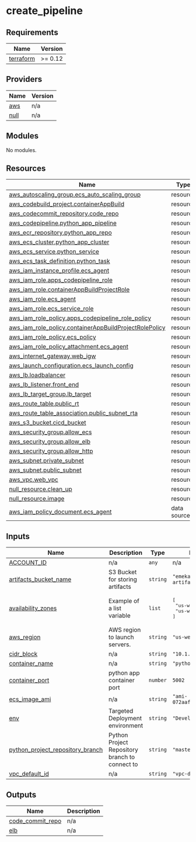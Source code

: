 # create_pipeline

<!-- BEGINNING OF PRE-COMMIT-TERRAFORM DOCS HOOK -->
## Requirements

| Name | Version |
|------|---------|
| <a name="requirement_terraform"></a> [terraform](#requirement\_terraform) | >= 0.12 |

## Providers

| Name | Version |
|------|---------|
| <a name="provider_aws"></a> [aws](#provider\_aws) | n/a |
| <a name="provider_null"></a> [null](#provider\_null) | n/a |

## Modules

No modules.

## Resources

| Name | Type |
|------|------|
| [aws_autoscaling_group.ecs_auto_scaling_group](https://registry.terraform.io/providers/hashicorp/aws/latest/docs/resources/autoscaling_group) | resource |
| [aws_codebuild_project.containerAppBuild](https://registry.terraform.io/providers/hashicorp/aws/latest/docs/resources/codebuild_project) | resource |
| [aws_codecommit_repository.code_repo](https://registry.terraform.io/providers/hashicorp/aws/latest/docs/resources/codecommit_repository) | resource |
| [aws_codepipeline.python_app_pipeline](https://registry.terraform.io/providers/hashicorp/aws/latest/docs/resources/codepipeline) | resource |
| [aws_ecr_repository.python_app_repo](https://registry.terraform.io/providers/hashicorp/aws/latest/docs/resources/ecr_repository) | resource |
| [aws_ecs_cluster.python_app_cluster](https://registry.terraform.io/providers/hashicorp/aws/latest/docs/resources/ecs_cluster) | resource |
| [aws_ecs_service.python_service](https://registry.terraform.io/providers/hashicorp/aws/latest/docs/resources/ecs_service) | resource |
| [aws_ecs_task_definition.python_task](https://registry.terraform.io/providers/hashicorp/aws/latest/docs/resources/ecs_task_definition) | resource |
| [aws_iam_instance_profile.ecs_agent](https://registry.terraform.io/providers/hashicorp/aws/latest/docs/resources/iam_instance_profile) | resource |
| [aws_iam_role.apps_codepipeline_role](https://registry.terraform.io/providers/hashicorp/aws/latest/docs/resources/iam_role) | resource |
| [aws_iam_role.containerAppBuildProjectRole](https://registry.terraform.io/providers/hashicorp/aws/latest/docs/resources/iam_role) | resource |
| [aws_iam_role.ecs_agent](https://registry.terraform.io/providers/hashicorp/aws/latest/docs/resources/iam_role) | resource |
| [aws_iam_role.ecs_service_role](https://registry.terraform.io/providers/hashicorp/aws/latest/docs/resources/iam_role) | resource |
| [aws_iam_role_policy.apps_codepipeline_role_policy](https://registry.terraform.io/providers/hashicorp/aws/latest/docs/resources/iam_role_policy) | resource |
| [aws_iam_role_policy.containerAppBuildProjectRolePolicy](https://registry.terraform.io/providers/hashicorp/aws/latest/docs/resources/iam_role_policy) | resource |
| [aws_iam_role_policy.ecs_policy](https://registry.terraform.io/providers/hashicorp/aws/latest/docs/resources/iam_role_policy) | resource |
| [aws_iam_role_policy_attachment.ecs_agent](https://registry.terraform.io/providers/hashicorp/aws/latest/docs/resources/iam_role_policy_attachment) | resource |
| [aws_internet_gateway.web_igw](https://registry.terraform.io/providers/hashicorp/aws/latest/docs/resources/internet_gateway) | resource |
| [aws_launch_configuration.ecs_launch_config](https://registry.terraform.io/providers/hashicorp/aws/latest/docs/resources/launch_configuration) | resource |
| [aws_lb.loadbalancer](https://registry.terraform.io/providers/hashicorp/aws/latest/docs/resources/lb) | resource |
| [aws_lb_listener.front_end](https://registry.terraform.io/providers/hashicorp/aws/latest/docs/resources/lb_listener) | resource |
| [aws_lb_target_group.lb_target](https://registry.terraform.io/providers/hashicorp/aws/latest/docs/resources/lb_target_group) | resource |
| [aws_route_table.public_rt](https://registry.terraform.io/providers/hashicorp/aws/latest/docs/resources/route_table) | resource |
| [aws_route_table_association.public_subnet_rta](https://registry.terraform.io/providers/hashicorp/aws/latest/docs/resources/route_table_association) | resource |
| [aws_s3_bucket.cicd_bucket](https://registry.terraform.io/providers/hashicorp/aws/latest/docs/resources/s3_bucket) | resource |
| [aws_security_group.allow_ecs](https://registry.terraform.io/providers/hashicorp/aws/latest/docs/resources/security_group) | resource |
| [aws_security_group.allow_elb](https://registry.terraform.io/providers/hashicorp/aws/latest/docs/resources/security_group) | resource |
| [aws_security_group.allow_http](https://registry.terraform.io/providers/hashicorp/aws/latest/docs/resources/security_group) | resource |
| [aws_subnet.private_subnet](https://registry.terraform.io/providers/hashicorp/aws/latest/docs/resources/subnet) | resource |
| [aws_subnet.public_subnet](https://registry.terraform.io/providers/hashicorp/aws/latest/docs/resources/subnet) | resource |
| [aws_vpc.web_vpc](https://registry.terraform.io/providers/hashicorp/aws/latest/docs/resources/vpc) | resource |
| [null_resource.clean_up](https://registry.terraform.io/providers/hashicorp/null/latest/docs/resources/resource) | resource |
| [null_resource.image](https://registry.terraform.io/providers/hashicorp/null/latest/docs/resources/resource) | resource |
| [aws_iam_policy_document.ecs_agent](https://registry.terraform.io/providers/hashicorp/aws/latest/docs/data-sources/iam_policy_document) | data source |

## Inputs

| Name | Description | Type | Default | Required |
|------|-------------|------|---------|:--------:|
| <a name="input_ACCOUNT_ID"></a> [ACCOUNT\_ID](#input\_ACCOUNT\_ID) | n/a | `any` | n/a | yes |
| <a name="input_artifacts_bucket_name"></a> [artifacts\_bucket\_name](#input\_artifacts\_bucket\_name) | S3 Bucket for storing artifacts | `string` | `"emeka18-cicd-artifacts-bucket"` | no |
| <a name="input_availability_zones"></a> [availability\_zones](#input\_availability\_zones) | Example of a list variable | `list` | <pre>[<br>  "us-west-2a",<br>  "us-west-2b"<br>]</pre> | no |
| <a name="input_aws_region"></a> [aws\_region](#input\_aws\_region) | AWS region to launch servers. | `string` | `"us-west-2"` | no |
| <a name="input_cidr_block"></a> [cidr\_block](#input\_cidr\_block) | n/a | `string` | `"10.1.0.0/16"` | no |
| <a name="input_container_name"></a> [container\_name](#input\_container\_name) | n/a | `string` | `"python-app"` | no |
| <a name="input_container_port"></a> [container\_port](#input\_container\_port) | python app container port | `number` | `5002` | no |
| <a name="input_ecs_image_ami"></a> [ecs\_image\_ami](#input\_ecs\_image\_ami) | n/a | `string` | `"ami-072aaf1b030a33b6e"` | no |
| <a name="input_env"></a> [env](#input\_env) | Targeted Deployment environment | `string` | `"Development"` | no |
| <a name="input_python_project_repository_branch"></a> [python\_project\_repository\_branch](#input\_python\_project\_repository\_branch) | Python Project Repository branch to connect to | `string` | `"master"` | no |
| <a name="input_vpc_default_id"></a> [vpc\_default\_id](#input\_vpc\_default\_id) | n/a | `string` | `"vpc-d3dcdcab"` | no |

## Outputs

| Name | Description |
|------|-------------|
| <a name="output_code_commit_repo"></a> [code\_commit\_repo](#output\_code\_commit\_repo) | n/a |
| <a name="output_elb"></a> [elb](#output\_elb) | n/a |
<!-- END OF PRE-COMMIT-TERRAFORM DOCS HOOK -->

